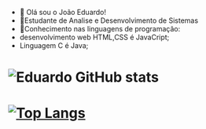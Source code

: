 - 👋 Olá sou o João Eduardo!
- 👾Estudante de Analise e Desenvolvimento de Sistemas
- 🚀Conhecimento nas linguagens de programação:
- desenvolvimento web HTML,CSS é JavaCript;
- Linguagem C é Java;
# ![Eduardo GitHub stats](https://github-readme-stats.vercel.app/api?username=JoaoEduardo882&show_icons=true&theme=dark)
# [![Top Langs](https://github-readme-stats.vercel.app/api/top-langs/?username=JoaoEduardo882)](https://github.com/JoaoEduardo882/github-readme-stats)

